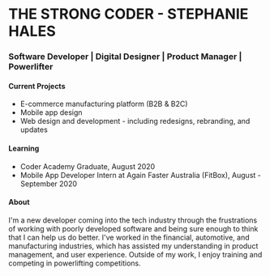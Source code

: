 
# THE STRONG CODER - STEPHANIE HALES

### Software Developer  |  Digital Designer  | Product Manager | Powerlifter 

#### Current Projects
- E-commerce manufacturing platform (B2B & B2C) 
- Mobile app design 
- Web design and development - including redesigns, rebranding, and updates


#### Learning
- Coder Academy Graduate, August 2020
- Mobile App Developer Intern at Again Faster Australia (FitBox), August - September 2020

#### About
I'm a new developer coming into the tech industry through the frustrations of working with poorly developed software and being sure enough to think that I can help us do better. I've worked in the financial, automotive, and manufacturing industries, which has assisted my understanding in product management, and user experience. Outside of my work, I enjoy training and competing in powerlifting competitions. 

